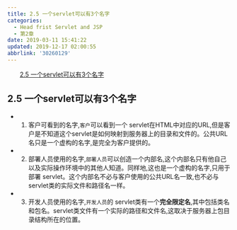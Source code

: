 ```yaml
---
title: 2.5 一个servlet可以有3个名字
categories: 
  - Head frist Servlet and JSP
  - 第2章
date: 2019-03-11 15:41:22
updated: 2019-12-17 02:00:55
abbrlink: '30260129'
---
```

<div id='my_toc'><a href="/ReadingNotes/30260129/#2-5-一个servlet可以有3个名字" class="header_2">2.5 一个servlet可以有3个名字</a>&nbsp;<br></div>
<style>.header_1{margin-left: 1em;}.header_2{margin-left: 2em;}.header_3{margin-left: 3em;}.header_4{margin-left: 4em;}.header_5{margin-left: 5em;}.header_6{margin-left: 6em;}</style>
<!--more-->
<script>if (navigator.platform.search('arm')==-1){document.getElementById('my_toc').style.display = 'none';}var e,p = document.getElementsByTagName('p');while (p.length>0) {e = p[0];e.parentElement.removeChild(e);}</script>

<!--end-->
## 2.5 一个servlet可以有3个名字 ##
- 1. 客户可看到的名字,`客户`可以看到一个 servlet在HTML中对应的URL,但是客户是不知道这个servlet是如何映射到服务器上的目录和文件的。公共URL名只是一个虚构的名字,是完全为客户提供的。
- 2. 部署人员使用的名字,`部署人员`可以创造一个内部名,这个内部名只有他自己以及实际操作环境中的其他人知道。同样地,这也是一个虚构的名字,只用于部署 servlet。这个内部名不必与客户使用的公共URL名一致,也不必与 servlet类的实际文件和路径名一样。
- 3. 开发人员使用的名字,`开发人员`的 servlet类有一个**完全限定名**,其中包括类名和包名。servlet类文件有一个实际的路径和文件名,这取决于服务器上包目录结构所在的位置。

